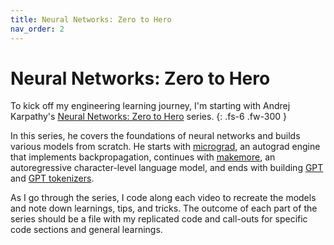 ```yaml
---
title: Neural Networks: Zero to Hero
nav_order: 2
---
```


# Neural Networks: Zero to Hero

To kick off my engineering learning journey, I'm starting with Andrej Karpathy's [Neural Networks: Zero to Hero] series.
{: .fs-6 .fw-300 }

In this series, he covers the foundations of neural networks and builds various models from scratch. He starts with [micrograd], an autograd engine that implements backpropagation, continues with [makemore], an autoregressive character-level language model, and ends with building [GPT] and [GPT tokenizers].

As I go through the series, I code along each video to recreate the models and note down learnings, tips, and tricks. The outcome of each part of the series should be a file with my replicated code and call-outs for specific code sections and general learnings.

[Neural Networks: Zero to Hero]: https://www.youtube.com/watch?v=VMj-3S1tku0&list=PLAqhIrjkxbuWI23v9cThsA9GvCAUhRvKZ
[micrograd]: https://github.com/karpathy/micrograd
[makemore]: https://github.com/karpathy/makemore
[GPT]: https://github.com/karpathy/ng-video-lecture
[GPT tokenizers]: https://github.com/karpathy/minbpe
